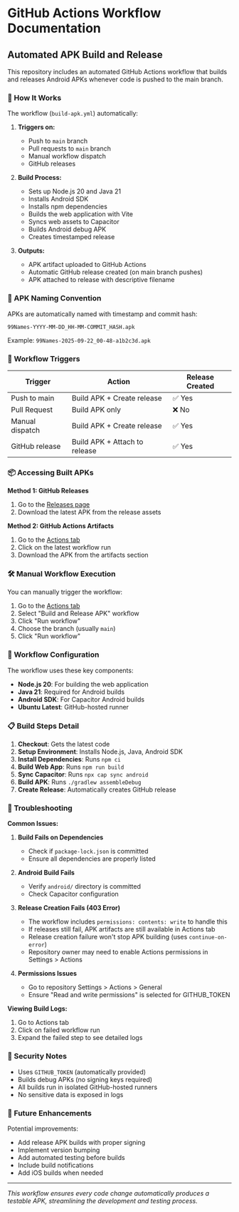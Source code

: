 # GitHub Actions Workflow Documentation

## Automated APK Build and Release

This repository includes an automated GitHub Actions workflow that builds and releases Android APKs whenever code is pushed to the main branch.

### 🚀 How It Works

The workflow (`build-apk.yml`) automatically:

1. **Triggers on:**
   - Push to `main` branch
   - Pull requests to `main` branch  
   - Manual workflow dispatch
   - GitHub releases

2. **Build Process:**
   - Sets up Node.js 20 and Java 21
   - Installs Android SDK
   - Installs npm dependencies
   - Builds the web application with Vite
   - Syncs web assets to Capacitor
   - Builds Android debug APK
   - Creates timestamped release

3. **Outputs:**
   - APK artifact uploaded to GitHub Actions
   - Automatic GitHub release created (on main branch pushes)
   - APK attached to release with descriptive filename

### 📱 APK Naming Convention

APKs are automatically named with timestamp and commit hash:
```
99Names-YYYY-MM-DD_HH-MM-COMMIT_HASH.apk
```

Example: `99Names-2025-09-22_00-48-a1b2c3d.apk`

### 🔄 Workflow Triggers

| Trigger | Action | Release Created |
|---------|--------|----------------|
| Push to main | Build APK + Create release | ✅ Yes |
| Pull Request | Build APK only | ❌ No |
| Manual dispatch | Build APK + Create release | ✅ Yes |
| GitHub release | Build APK + Attach to release | ✅ Yes |

### 📦 Accessing Built APKs

**Method 1: GitHub Releases**
1. Go to the [Releases page](../../releases)
2. Download the latest APK from the release assets

**Method 2: GitHub Actions Artifacts**
1. Go to the [Actions tab](../../actions)
2. Click on the latest workflow run
3. Download the APK from the artifacts section

### 🛠️ Manual Workflow Execution

You can manually trigger the workflow:

1. Go to the [Actions tab](../../actions)
2. Select "Build and Release APK" workflow
3. Click "Run workflow"
4. Choose the branch (usually `main`)
5. Click "Run workflow"

### 🔧 Workflow Configuration

The workflow uses these key components:

- **Node.js 20**: For building the web application
- **Java 21**: Required for Android builds
- **Android SDK**: For Capacitor Android builds
- **Ubuntu Latest**: GitHub-hosted runner

### 📋 Build Steps Detail

1. **Checkout**: Gets the latest code
2. **Setup Environment**: Installs Node.js, Java, Android SDK
3. **Install Dependencies**: Runs `npm ci`
4. **Build Web App**: Runs `npm run build`
5. **Sync Capacitor**: Runs `npx cap sync android`
6. **Build APK**: Runs `./gradlew assembleDebug`
7. **Create Release**: Automatically creates GitHub release

### 🚨 Troubleshooting

**Common Issues:**

1. **Build Fails on Dependencies**
   - Check if `package-lock.json` is committed
   - Ensure all dependencies are properly listed

2. **Android Build Fails**
   - Verify `android/` directory is committed
   - Check Capacitor configuration

3. **Release Creation Fails (403 Error)**
   - The workflow includes `permissions: contents: write` to handle this
   - If releases still fail, APK artifacts are still available in Actions tab
   - Release creation failure won't stop APK building (uses `continue-on-error`)
   - Repository owner may need to enable Actions permissions in Settings > Actions

4. **Permissions Issues**
   - Go to repository Settings > Actions > General
   - Ensure "Read and write permissions" is selected for GITHUB_TOKEN

**Viewing Build Logs:**
1. Go to Actions tab
2. Click on failed workflow run
3. Expand the failed step to see detailed logs

### 🔐 Security Notes

- Uses `GITHUB_TOKEN` (automatically provided)
- Builds debug APKs (no signing keys required)
- All builds run in isolated GitHub-hosted runners
- No sensitive data is exposed in logs

### 🎯 Future Enhancements

Potential improvements:
- Add release APK builds with proper signing
- Implement version bumping
- Add automated testing before builds
- Include build notifications
- Add iOS builds when needed

---

*This workflow ensures every code change automatically produces a testable APK, streamlining the development and testing process.*
